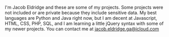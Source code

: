 I'm Jacob Eldridge and these are some of my projects. Some projects were not included or are private because they include sensitive data. 
My best languages are Python and Java right now, but I am decent at Javascript, HTML, CSS, PHP, SQL, and I am learning a little jQuery syntax with some of my newer projects.
You can contact me at jacob.eldridge.ga@icloud.com
